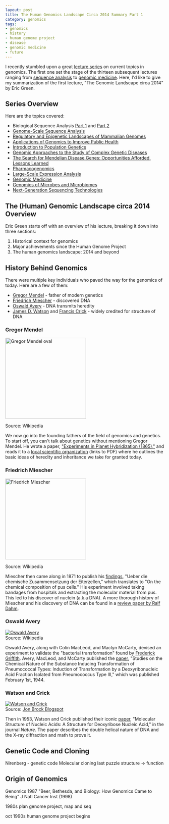 ```yaml
---
layout: post
title: The Human Genomics Landscape Circa 2014 Summary Part 1
category: genomics
tags: 
- genomics
- history
- human genome project
- disease
- genomic medicine
- future
---
```


I recently stumbled upon a great [lecture series][topics] on current topics in
genomics. The first one set the stage of the thirteen subsequent lectures
ranging from [sequence analysis][sequence] to [genomic medicine][genomic_med].
Here, I'd like to give my summarization of the first lecture, "The Genomic
Landscape circa 2014" by Eric Green.

[topics]: http://www.genome.gov/course2014/
[sequence]: https://youtu.be/Z72nvSUtEng
[genomic_med]: https://youtu.be/FYldIrsXHKw

## Series Overview

Here are the topics covered:

- Biological Sequence Analysis [Part 1][seq1] and [Part 2][seq2]
- [Genome-Scale Sequence Analysis][genome_seq]
- [Regulatory and Epigenetic Landscapes of Mammalian Genomes][epi]
- [Applications of Genomics to Improve Public Health][pub_health]
- [Introduction to Population Genetics][popgen]
- [Genomic Approaches to the Study of Complex Genetic Diseases][complex]
- [The Search for Mendelian Disease Genes: Opportunities Afforded, Lessons
  Learned][mendelian]
- [Pharmacogenomics][pharmaco]
- [Large-Scale Expression Analysis][express]
- [Genomic Medicine][genmed]
- [Genomics of Microbes and Microbiomes][micro]
- [Next-Generation Sequencing Technologies][ngs]

[seq1]: https://youtu.be/Z72nvSUtEng
[seq2]: https://youtu.be/QE9TysFEQCA
[genome_seq]: https://youtu.be/wax0w97cLt0
[epi]: https://youtu.be/C2VG_71XhH4
[pub_health]: https://youtu.be/pgwFlTb29tc
[popgen]: https://youtu.be/KKNKdmAPHYU
[complex]: https://youtu.be/sK6dMgcVVm8
[mendelian]: https://youtu.be/vo0QW18sJL8
[pharmaco]: https://youtu.be/QbrzTIRvv9s
[express]: https://youtu.be/iVl-v0bvcDs
[genmed]: https://youtu.be/FYldIrsXHKw
[micro]: https://youtu.be/zuXpWffyaiM
[ngs]: https://youtu.be/6Is3W7JkFp8

<!--break-->

## The (Human) Genomic Landscape circa 2014 Overview

Eric Green starts off with an overview of his lecture, breaking it down into
three sections:

1. Historical context for genomics
2. Major achievements since the Human Genome Project
3. The human genomics landscape: 2014 and beyond

## History Behind Genomics

There were multiple key individuals who paved the way for the genomics of today.
Here are a few of them:

- [Gregor Mendel][mendel] - father of modern genetics
- [Friedrich Miescher][miescher] - discovered DNA
- [Oswald Avery][avery] - DNA transmits heredity
- [James D. Watson][watson] and [Francis Crick][crick] - widely credited for
  structure of DNA

[mendel]: https://en.wikipedia.org/wiki/Gregor_Mendel
[miescher]: https://en.wikipedia.org/wiki/Friedrich_Miescher
[avery]: https://en.wikipedia.org/wiki/Oswald_Avery
[watson]: https://en.wikipedia.org/wiki/James_Watson
[crick]: https://en.wikipedia.org/wiki/Francis_Crick

### Gregor Mendel

<a title="By Iltis, Hugo ([1]) [CC BY 4.0
(http://creativecommons.org/licenses/by/4.0)], via Wikimedia Commons"
href="https://goo.gl/X35Y7x">
<img width="256" alt="Gregor Mendel oval" class="img"
src="https://goo.gl/W8iPcQ"/></a>
<div class="caption">Source: Wikipedia</div>

We now go into the founding fathers of the field of genomics and genetics. To
start off, you can't talk about genetics without mentioning Gregor Mendel. He
wrote a paper, ["Experiments in Planet Hybridization (1865),"][mendel_paper] and
reads it to a [local scientific organization][local] (links to PDF) where he
outlines the basic ideas of heredity and inheritance we take for granted today.

[mendel_paper]: http://www.mendelweb.org/Mendel.html
[local]: http://www.esp.org/foundations/genetics/classical/gm-65.pdf

### Friedrich Miescher

<a title="See page for author [Public domain], via Wikimedia Commons"
href="https://goo.gl/Vv0uZ6">
<img width="256" alt="Friedrich Miescher" class="img" 
src="https://goo.gl/kt2oYP"/></a>
<div class="caption">Source: Wikipedia</div>

Miescher then came along in 1871 to publish his [findings][miescher_paper],
"Ueber die chemische Zusammensetzung der Eiterzellen," which translates to "On
the chemical composition of pus cells." His experiment involved taking bandages
from hospitals and extracting the molecular material from pus. This led to his
discover of nuclein (a.k.a DNA). A more thorough history of Miescher and his
discovery of DNA can be found in a [review paper by Ralf
Dahm][miescher_history].

[miescher_paper]: http://goo.gl/q9TpYq
[miescher_history]: http://goo.gl/PuVH3P

### Oswald Avery

<a href="https://goo.gl/txs9IV" title="Oswald Avery, via Wikipedia Commons">
<img src="https://goo.gl/uNG9hQ" alt="Oswald Avery">
</a>
<div class="caption">Source: Wikipedia</div>

Oswald Avery, along with Colin MacLeod, and Maclyn McCarty, devised an
experiment to validate the "bacterial transformation" found by [Frederick
Griffith][griffth_exp]. Avery, MacLeod, and McCarty published the
[paper][avery_paper], "Studies on the Chemical Nature of the Substance Inducing
Transformation of Pneumococcal Types: Induction of Transformation by a
Deoxyribonucleic Acid Fraction Isolated from Pneumococcus Type III," which was
published February 1st, 1944.

[griffth_exp]: https://en.wikipedia.org/wiki/Griffith%27s_experiment
[avery_paper]: http://jem.rupress.org/content/79/2/137.abstract

### Watson and Crick

<a href="http://goo.gl/uPL0op" title="Watson and Crick">
    <img src="http://goo.gl/uPL0op" alt="Watson and Crick">
</a>
<div class="caption">
    Source: <a href="http://goo.gl/jlGpnq">Jon Brock Blogspot</a>
</div>

Then in 1953, Watson and Crick published their iconic [paper][watson_crick],
"Molecular Structure of Nucleic Acids: A Structure for Deoxyribose Nucleic
Acid," in the journal *Nature*. The paper describes the double helical nature of
DNA and the X-ray diffraction and math to prove it.

[watson_crick]: http://www.nature.com/nature/dna50/watsoncrick.pdf

## Genetic Code and Cloning

Nirenberg - genetic code
Molecular cloning
last puzzle
structure -> function

[genetic_code]: http://www.pnas.org/cgi/reprint/52/6/1521

## Origin of Genomics

Genomics 1987
"Beer, Bethesda, and Biology: How Genomics Came to Being" J Natl Cancer Inst (1998)

1980s plan genome project, map and seq

oct 1990s human genome project begins

